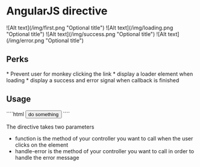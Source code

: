 <h1>AngularJS directive</h1>
![Alt text](/img/first.png "Optional title")
![Alt text](/img/loading.png "Optional title")
![Alt text](/img/success.png "Optional title")
![Alt text](/img/error.png "Optional title")

<h2> Perks </h2>
* Prevent user for monkey clicking the link
* display a loader element when loading
* display a success and error signal when callback is finished


<h2>Usage</h2>
````html
 <async function="getData()" handle-error="handle()"><button class="btn normal">do something</button></async>
````

The directive takes two parameters
* function is the method of your controller you want to call when the user clicks on the element
* handle-error is the method of your controller you want to call in order to handle the error message
